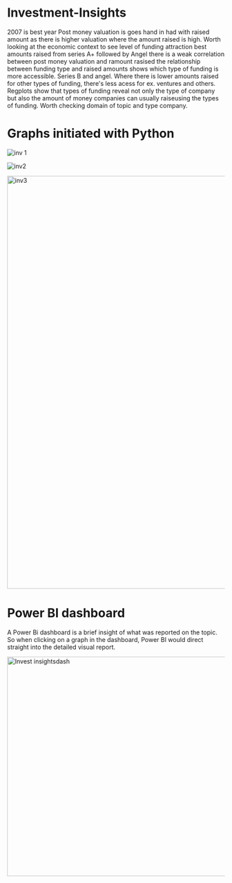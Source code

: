 # Investment-Insights

2007 is best year Post money valuation is goes hand in had with raised amount as there is higher valuation where the amount raised is high. 
Worth looking at the economic context to see level of funding attraction best amounts raised from series A+ followed by Angel there is a weak correlation between post money valuation and ramount rasised the relationship between funding type and raised amounts shows which type of funding is more accessible. 
Series B and angel. 
Where there is lower amounts raised for other types of funding, there's less acess for ex. ventures and others. 
Regplots show that types of funding reveal not only the type of company but also the amount of money companies can usually raiseusing the types of funding. 
Worth checking domain of topic and type company.

# Graphs initiated with Python

![inv 1](https://user-images.githubusercontent.com/47668423/103565708-0e452800-4ec1-11eb-9645-148d87a8cd5d.png)

![inv2](https://user-images.githubusercontent.com/47668423/103565714-0f765500-4ec1-11eb-97d9-63da7351fb2f.png)

<img width="954" alt="inv3" src="https://user-images.githubusercontent.com/47668423/103565715-100eeb80-4ec1-11eb-8f7d-4a25725a8baf.png">

# Power BI dashboard 

A Power Bi dashboard is a brief insight of what was reported on the topic. 
So when clicking on a graph in the dashboard, Power BI would direct straight into the detailed visual report. 


<img width="507" alt="Invest insightsdash" src="https://user-images.githubusercontent.com/47668423/103569258-464f6980-4ec7-11eb-8a73-5ddc53dcd798.png">


